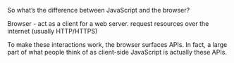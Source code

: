 So what’s the difference between JavaScript and the browser? 

Browser  - act as a client for a web server.
  request resources over the internet (usually HTTP/HTTPS)

To make these interactions work, the browser surfaces APIs. In fact, a large part of what people think of as client-side JavaScript is actually these APIs. 